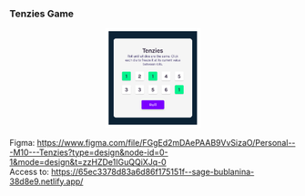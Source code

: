 ### Tenzies Game

<p align="center" width="100%">
  <img width="33%" src=Preview.png>
</p>

Figma: https://www.figma.com/file/FGgEd2mDAePAAB9VvSizaO/Personal---M10---Tenzies?type=design&node-id=0-1&mode=design&t=zzHZDe1IGuQQiXJq-0 \
Access to: https://65ec3378d83a6d86f175151f--sage-bublanina-38d8e9.netlify.app/
